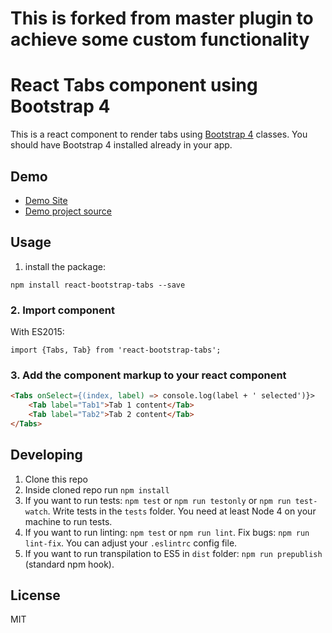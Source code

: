 # This is forked from master plugin to achieve some custom functionality

# React Tabs component using Bootstrap 4

This is a react component to render tabs using <a href="http://v4-alpha.getbootstrap.com/">Bootstrap 4</a> classes.
You should have Bootstrap 4 installed already in your app.

## Demo

- [Demo Site](https://freeranger.github.io/react-bootstrap-tabs-demo)
- [Demo project source](https://github.com/freeranger/react-bootstrap-tabs-demo)


## Usage

1. install the package:
```
npm install react-bootstrap-tabs --save
```

### 2. Import component

With ES2015:
```
import {Tabs, Tab} from 'react-bootstrap-tabs';
```

### 3. Add the component markup to your react component

```html
<Tabs onSelect={(index, label) => console.log(label + ' selected')}>
    <Tab label="Tab1">Tab 1 content</Tab>
    <Tab label="Tab2">Tab 2 content</Tab>
</Tabs>
```

## Developing

1. Clone this repo
2. Inside cloned repo run `npm install`
3. If you want to run tests: `npm test` or `npm run testonly` or `npm run test-watch`. Write tests in the `tests` folder. You need at least Node 4 on your machine to run tests.
4. If you want to run linting: `npm test` or `npm run lint`. Fix bugs: `npm run lint-fix`. You can adjust your `.eslintrc` config file.
5. If you want to run transpilation to ES5 in `dist` folder: `npm run prepublish` (standard npm hook).

## License

MIT
